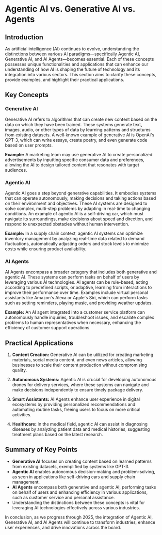# Agentic AI vs. Generative AI vs. Agents

## Introduction

As artificial intelligence (AI) continues to evolve, understanding the distinctions between various AI paradigms—specifically Agentic AI, Generative AI, and AI Agents—becomes essential. Each of these concepts possesses unique functionalities and applications that can enhance our understanding of how AI is shaping the future of technology and its integration into various sectors. This section aims to clarify these concepts, provide examples, and highlight their practical applications.

## Key Concepts

### Generative AI

Generative AI refers to algorithms that can create new content based on the data on which they have been trained. These systems generate text, images, audio, or other types of data by learning patterns and structures from existing datasets. A well-known example of generative AI is OpenAI's GPT-3, which can write essays, create poetry, and even generate code based on user prompts.

**Example:** A marketing team may use generative AI to create personalized advertisements by inputting specific consumer data and preferences, allowing the AI to design tailored content that resonates with target audiences.

### Agentic AI

Agentic AI goes a step beyond generative capabilities. It embodies systems that can operate autonomously, making decisions and taking actions based on their environment and objectives. These AI systems are designed to solve complex, multi-step problems by adapting in real-time to changing conditions. An example of agentic AI is a self-driving car, which must navigate its surroundings, make decisions about speed and direction, and respond to unexpected obstacles without human intervention.

**Example:** In a supply chain context, agentic AI systems can optimize inventory management by analyzing real-time data related to demand fluctuations, automatically adjusting orders and stock levels to minimize costs while ensuring product availability.

### AI Agents

AI Agents encompass a broader category that includes both generative and agentic AI. These systems can perform tasks on behalf of users by leveraging various AI technologies. AI agents can be rule-based, acting according to predefined scripts, or adaptive, learning from interactions to improve their performance over time. Examples include virtual personal assistants like Amazon's Alexa or Apple's Siri, which can perform tasks such as setting reminders, playing music, and providing weather updates.

**Example:** An AI agent integrated into a customer service platform can autonomously handle inquiries, troubleshoot issues, and escalate complex problems to human representatives when necessary, enhancing the efficiency of customer support operations.

## Practical Applications

1. **Content Creation:** Generative AI can be utilized for creating marketing materials, social media content, and even news articles, allowing businesses to scale their content production without compromising quality.

2. **Autonomous Systems:** Agentic AI is crucial for developing autonomous drones for delivery services, where these systems can navigate and make decisions independently to ensure timely package delivery.

3. **Smart Assistants:** AI Agents enhance user experience in digital ecosystems by providing personalized recommendations and automating routine tasks, freeing users to focus on more critical activities.

4. **Healthcare:** In the medical field, agentic AI can assist in diagnosing diseases by analyzing patient data and medical histories, suggesting treatment plans based on the latest research.

## Summary of Key Points

- **Generative AI** focuses on creating content based on learned patterns from existing datasets, exemplified by systems like GPT-3.
- **Agentic AI** enables autonomous decision-making and problem-solving, as seen in applications like self-driving cars and supply chain management.
- **AI Agents** encompass both generative and agentic AI, performing tasks on behalf of users and enhancing efficiency in various applications, such as customer service and personal assistance.
- Understanding the distinctions between these concepts is vital for leveraging AI technologies effectively across various industries.

In conclusion, as we progress through 2025, the integration of Agentic AI, Generative AI, and AI Agents will continue to transform industries, enhance user experiences, and drive innovations across the board.